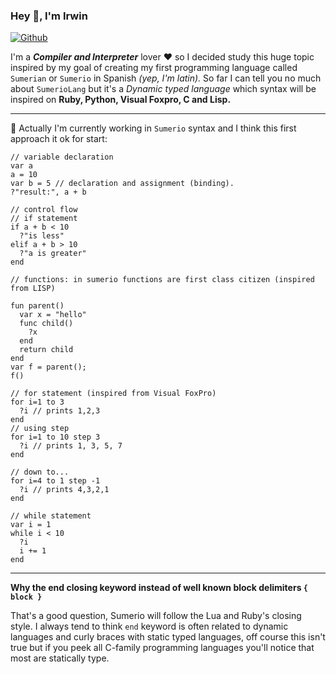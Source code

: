 ### Hey 👋, I'm Irwin

[![Github](https://img.shields.io/github/followers/Irwin1985?label=Follow&style=social)](https://github.com/Irwin1985)

I'm a ***Compiler and Interpreter*** lover ❤ so I decided study this huge topic inspired by my goal of creating my first programming language called `Sumerian` or `Sumerio` in Spanish *(yep, I'm latin).* So far I can tell you no much about `SumerioLang` but it's a *Dynamic typed language* which syntax will be inspired on **Ruby, Python, Visual Foxpro, C and Lisp.**

<hr>

🤔 Actually I'm currently working in `Sumerio` syntax and I think this first approach it ok for start:

```xBase
// variable declaration
var a
a = 10
var b = 5 // declaration and assignment (binding).
?"result:", a + b

// control flow
// if statement
if a + b < 10
  ?"is less"
elif a + b > 10
  ?"a is greater"
end

// functions: in sumerio functions are first class citizen (inspired from LISP)

fun parent()
  var x = "hello"
  func child()
    ?x
  end
  return child
end
var f = parent();
f()

// for statement (inspired from Visual FoxPro)
for i=1 to 3
  ?i // prints 1,2,3
end
// using step
for i=1 to 10 step 3
  ?i // prints 1, 3, 5, 7
end

// down to...
for i=4 to 1 step -1
  ?i // prints 4,3,2,1
end

// while statement
var i = 1
while i < 10
  ?i
  i += 1
end
```
<hr>

**Why the end closing keyword instead of well known block delimiters `{ block }`**

That's a good question, Sumerio will follow the Lua and Ruby's closing style. I always tend to think `end` keyword is often related to dynamic languages and curly braces with static typed languages, off course this isn't true but if you peek all C-family programming languages you'll notice that most are statically type.
